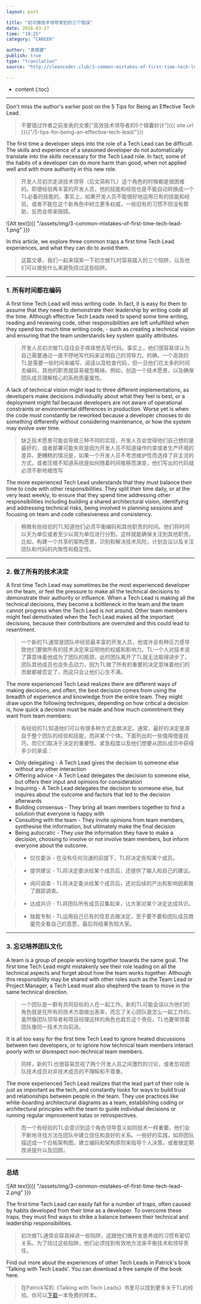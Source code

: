 ```yaml
---
layout: post

title: "初次做技术领导常犯的三个错误"
date: 2016-03-27
time: "10:25"
category: "CAREER"

author: "袁慎建"
publish: true
type: "translation"
source: "http://cleancoder.club/3-common-mistakes-of-first-time-tech-lead/"

---
```




* content
{:toc}

---

Don't miss the author's earlier post on the 5 Tips for Being an Effective Tech Lead.

>不要错过作者之前发表的文章[”高效技术领导者的5个锦囊妙计”]({{ site.url }}{{"/5-tips-for-being-an-effective-tech-lead/"}})

The first time a developer steps into the role of a Tech Lead can be difficult. The skills and experience of a seasoned developer do not automatically translate into the skills necessary for the Tech Lead role. In fact, some of the habits of a developer can do more harm than good, when not applied well and with more authority in this new role.

>开发人员初次走进技术领导（后文简称TL）这个角色的时候都是很困难的。即便经验再丰富的开发人员，他的技能和经验也是不能自动转换成一个TL必备的技能的。事实上，如果开发人员不能很好地运用已有的技能和经验，或者不能在这个新角色中树立更多权威，一些旧有的习惯不但没有帮助，反而会带来阻碍。


![Alt text]({{ "/assets/img/3-common-mistakes-of-first-time-tech-lead-1.png" }})


In this article, we explore three common traps a first time Tech Lead experiences, and what they can do to avoid them.

>这篇文章，我们一起来探索一下初次做TL时容易踏入的三个陷阱，以及他们可以做些什么来避免绕过这些陷阱。

---

### 1. 所有时间都在编码

A first time Tech Lead will miss writing code. In fact, it is easy for them to assume that they need to demonstrate their leadership by writing code all the time. Although effective Tech Leads need to spend some time writing, reading and reviewing code, other responsibilities are left unfulfilled when they spend too much time writing code, - such as creating a technical vision and ensuring that the team understands key system quality attributes.

>开发人员初次做TL往往会手痒痒想去写代码。事实上，他们很容易误认为自己需要通过一直不停地写代码来证明自己的领导力。的确，一个高效的TL是需要一些时间来编写、阅读以及检查代码，但一旦他们花太多的时间去编码，其他的职责就容易被忽略掉。例如，创造一个技术愿景，以及确保团队成员理解核心的系统质量属性。


A lack of technical vision might lead to three different implementations, as developers make decisions individually about what they feel is best, or a deployment might fail because developers are not aware of operational constraints or environmental differences in production. Worse yet is when the code must constantly be reworked because a developer chooses to do something differently without considering maintenance, or how the system may evolve over time.

>缺乏技术愿景可能会导致三种不同的实现，开发人员会觉得他们自己想的是最好的，或者部署可能失败是因为开发人员不知道操作约束或者生产环境的差异。更糟糕的情况是，如果一个开发人员不考虑维护性而选择了非主流的方式，或者压根不知道系统是如何随着时间推移而演变，他们写出的代码就必须不断地被改写

The more experienced Tech Lead understands that they must balance their time to code with other responsibilities. They split their time daily, or at the very least weekly, to ensure that they spend time addressing other responsibilities including building a shared architectural vision, identifying and addressing technical risks, being involved in planning sessions and focusing on team and code cohesiveness and consistency.

>稍微有些经验的TL知道他们必须平衡编码和其他职责的时间。他们将时间以天为单位或者至少以周为单位进行分割，这样就能确保关注到其他职责。比如，构建一个共享的架构愿景，识别和解决技术风险，计划会议以及关注团队和代码的内聚性和稳定性。

---

### 2. 做了所有的技术决定

A first time Tech Lead may sometimes be the most experienced developer on the team, or feel the pressure to make all the technical decisions to demonstrate their authority or influence. When a Tech Lead is making all the technical decisions, they become a bottleneck in the team and the team cannot progress when the Tech Lead is not around. Other team members might feel demotivated when the Tech Lead makes all the important decisions, because their contributions are overruled and this could lead to resentment.

>一个新的TL通常是团队中经验最丰富的开发人员，他或许会有种压力感导致他们要做所有的技术决定来证明他的权威和影响力。TL一个人对技术说了算意味着他成为了团队的瓶颈，此时团队离开了TL就无法取得进步了，团队其他成员也会失去动力，因为TL做了所有的重要的决定意味着他们的贡献都被否定了，而这只会让他们心生不满。

The more experienced Tech Lead realizes there are different ways of making decisions, and often, the best decision comes from using the breadth of experience and knowledge from the entire team. They might draw upon the following techniques, depending on how critical a decision is, how quick a decision must be made and how much commitment they want from team members:

>有经验的TL知道他们可以有很多种方式去做决定。通常，最好的决定是源自于整个团队的经验和技能，而非某个个体。下面列出的一些值得借鉴技巧，而它们取决于决定的重要性、紧急程度以及他们想要从团队成员中获得多少的承诺：

- Only delegating - A Tech Lead gives the decision to someone else without any other interaction
- Offering advice - A Tech Lead delegates the decision to someone else, but offers their input and opinions for consideration
- Inquiring - A Tech Lead delegates the decision to someone else, but inquires about the outcome and factors that led to the decision afterwards
- Building consensus - They bring all team members together to find a solution that everyone is happy with
- Consulting with the team - They invite opinions from team members, synthesise the information, but ultimately make the final decision
- Being autocratic - They use the information they have to make a decision, choosing to involve or not involve team members, but inform everyone about the outcome.

>- 仅仅委派 - 在没有任何沟通的前提下，TL将决定告知某个成员。  

>- 提供建议 - TL将决定委派给某个成员后，还提供了输入和自己的建议。

>- 询问调查 - TL将决定委派给某个成员后，还对后续的产出和影响因素做了跟踪调查。

>- 达成共识 - TL将团队所有成员召集起来，让大家对某个决定达成共识。

>- 独裁专制 - TL运用自己已有的信息去做决定，至于要不要和团队成员商量完全看自己的意愿，最后将结果告知大家。

---

### 3. 忘记培养团队文化

A team is a group of people working together towards the same goal. The first time Tech Lead might mistakenly see their role leading on all the technical aspects and forget about how the team works together. Although this responsibility may be shared with other roles such as the Team Lead or Project Manager, a Tech Lead must also shepherd the team to move in the same technical direction.

>一个团队是一群有共同目标的人在一起工作。新的TL可能会误以为他们的角色就是在所有的技术方面做出表率，而忘了关心团队是怎么一起工作的。虽然像团队领导者和项目经理这样的角色也肩负这个责任，TL也要带领着团队像同一技术方向前进。

It is all too easy for the first time Tech Lead to ignore heated discussions between two developers, or to ignore how technical team members interact poorly with or disrespect non-technical team members.

>同样，新的TL也很容易忽视了两个开发人员之间激烈的讨论，或者忽视团队技术成员对非技术成员的不理睬和不尊重。

The more experienced Tech Lead realizes that the lead part of their role is just as important as the tech, and constantly looks for ways to build trust and relationships between people in the team. They use practices like white-boarding architectural diagrams as a team, establishing coding or architectural principles with the team to guide individual decisions or running regular improvement katas or retrospectives.

>而一个有经验的TL会意识到这个角色领导意义如同技术一样重要。他们会不断地寻找方法在团队中建立信任和良好的关系。一些好的实践，如将团队描述成一个白板架构图，建立编码和架构原则来指导个人决策，或者做定期改进提升以及回顾。

---

### 总结
![Alt text]({{ "/assets/img/3-common-mistakes-of-first-time-tech-lead-2.png" }})

The first time Tech Lead can easily fall for a number of traps, often caused by habits developed from their time as a developer. To overcome these traps, they must find ways to strike a balance between their technical and leadership responsibilities.

>初次做TL通常会容易掉进一些陷阱，这跟他们做开发是养成的习惯有密切关系。为了绕过这些陷阱，他们必须找到有效地方法来平衡技术和领导责任。

Find out more about the experiences of other Tech Leads in Patrick's book 'Talking with Tech Leads'. You can download a free sample of the book here.​

>在Patrick写的《Talking with Tech Leads》书里可以找到更多关于TL的经验。你可以[下载](http://info.thoughtworks.com/talking-with-tech-leads-book.html)一本免费的样本。

